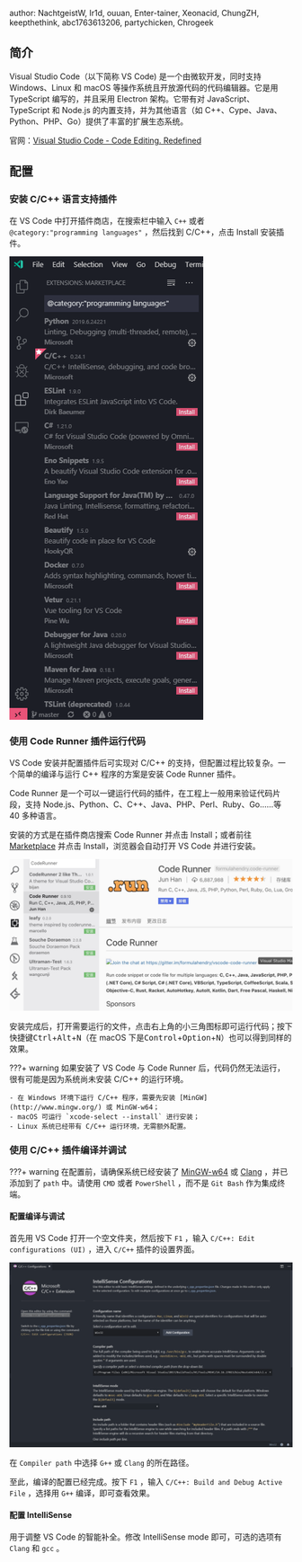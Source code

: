 author: NachtgeistW, Ir1d, ouuan, Enter-tainer, Xeonacid, ChungZH, keepthethink, abc1763613206, partychicken, Chrogeek

## 简介

Visual Studio Code（以下简称 VS Code) 是一个由微软开发，同时支持 Windows、Linux 和 macOS 等操作系统且开放源代码的代码编辑器。它是用 TypeScript 编写的，并且采用 Electron 架构。它带有对 JavaScript、TypeScript 和 Node.js 的内置支持，并为其他语言（如 C++、Cype、Java、Python、PHP、Go）提供了丰富的扩展生态系统。

官网：[Visual Studio Code - Code Editing. Redefined](https://code.visualstudio.com/)

## 配置

### 安装 C/C++ 语言支持插件

在 VS Code 中打开插件商店，在搜索栏中输入 `C++` 或者 `@category:"programming languages"` ，然后找到 C/C++，点击 Install 安装插件。

![](./images/vscode-2.png)

### 使用 Code Runner 插件运行代码

VS Code 安装并配置插件后可实现对 C/C++ 的支持，但配置过程比较复杂。一个简单的编译与运行 C++ 程序的方案是安装 Code Runner 插件。

Code Runner 是一个可以一键运行代码的插件，在工程上一般用来验证代码片段，支持 Node.js、Python、C、C++、Java、PHP、Perl、Ruby、Go……等 40 多种语言。

安装的方式是在插件商店搜索 Code Runner 并点击 Install；或者前往 [Marketplace](https://marketplace.visualstudio.com/items?itemName=formulahendry.code-runner) 并点击 Install，浏览器会自动打开 VS Code 并进行安装。

![](./images/vscode-1.jpg)

安装完成后，打开需要运行的文件，点击右上角的小三角图标即可运行代码；按下快捷键<kbd>Ctrl</kbd>+<kbd>Alt</kbd>+<kbd>N</kbd>（在 macOS 下是<kbd>Control</kbd>+<kbd>Option</kbd>+<kbd>N</kbd>）也可以得到同样的效果。

???+ warning
    如果安装了 VS Code 与 Code Runner 后，代码仍然无法运行，很有可能是因为系统尚未安装 C/C++ 的运行环境。

    - 在 Windows 环境下运行 C/C++ 程序，需要先安装 [MinGW](http://www.mingw.org/) 或 MinGW-w64；
    - macOS 可运行 `xcode-select --install` 进行安装；
    - Linux 系统已经带有 C/C++ 运行环境，无需额外配置。

### 使用 C/C++ 插件编译并调试

???+ warning
    在配置前，请确保系统已经安装了 [MinGW-w64](https://mingw-w64.org/doku.php/download) 或 [Clang](https://releases.llvm.org/download.html) ，并已添加到了 `path` 中。请使用 `CMD` 或者 `PowerShell` ，而不是 `Git Bash` 作为集成终端。

#### 配置编译与调试

首先用 VS Code 打开一个空文件夹，然后按下 `F1` ，输入 `C/C++: Edit configurations (UI)` ，进入 `C/C++` 插件的设置界面。

![vscode-3](images/vscode-3.png)

在 `Compiler path` 中选择 `G++` 或 `Clang` 的所在路径。

至此，编译的配置已经完成。按下 `F1` ，输入 `C/C++: Build and Debug Active File` ，选择用 `G++` 编译，即可查看效果。

#### 配置 IntelliSense

用于调整 VS Code 的智能补全。修改 IntelliSense mode 即可，可选的选项有 `Clang` 和 `gcc` 。

